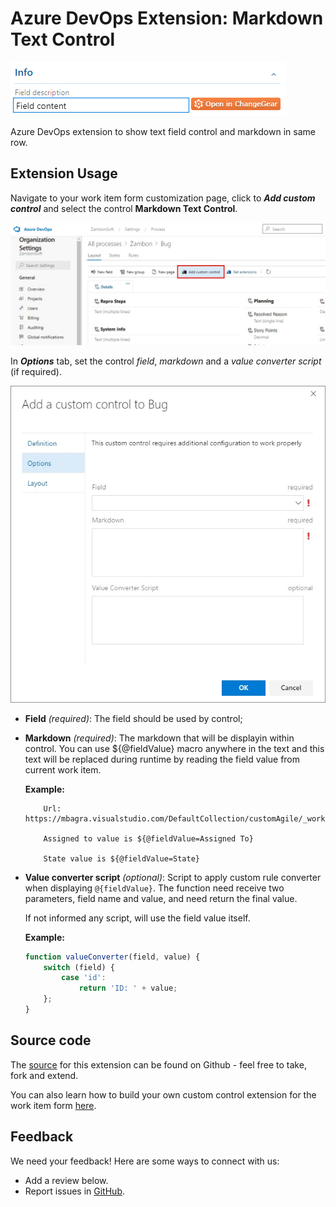 # Azure DevOps Extension: Markdown Text Control

![Example](static/images/Example.png)

Azure DevOps extension to show text field control and markdown in same row.

## Extension Usage

Navigate to your work item form customization page, click to ***Add custom control*** and select the control **Markdown Text Control**.

![Layout Customization](static/images/Print1.jpg)

In ***Options*** tab, set the control *field*, *markdown* and a *value converter script* (if required).

![Configuration](static/images/Print2.jpg)

* **Field** *(required)*: The field should be used by control;

* **Markdown** *(required)*: The markdown that will be displayin within control. You can use ${@fieldValue} macro anywhere in the text and this text will be replaced during runtime by reading the field value from current work item.

    **Example:**
    ```
	    Url: https://mbagra.visualstudio.com/DefaultCollection/customAgile/_workitems/edit/${@fieldValue=ID}

	    Assigned to value is ${@fieldValue=Assigned To}

	    State value is ${@fieldValue=State}
    ```

* **Value converter script** *(optional)*: Script to apply custom rule converter when displaying ```@{fieldValue}```. The function need receive two parameters, field name and value, and need return the final value.

    If not informed any script, will use the field value itself.

    **Example:**
    ```javascript
    function valueConverter(field, value) {
        switch (field) {
            case 'id':
                return 'ID: ' + value;
        };
    }
    ```

## Source code

The [source](https://github.com/MarkZither/devops-markdown-control) for this extension can be found on Github - feel free to take, fork and extend.

You can also learn how to build your own custom control extension for the work item form [here](https://www.visualstudio.com/en-us/docs/integrate/extensions/develop/custom-control).

## Feedback
We need your feedback! Here are some ways to connect with us:

* Add a review below.
* Report issues in [GitHub](https://github.com/MarkZither/devops-markdown-control).
